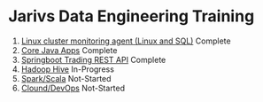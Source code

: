 # Jarivs Data Engineering Training
1) [Linux cluster monitoring agent (Linux and SQL)](./linux_sql/README.md) Complete
2) [Core Java Apps](./core_java/README.md) Complete 
3) [Springboot Trading REST API](./springboot/README.md) Complete 
4) [Hadoop Hive](./hadoop/README.md) In-Progress
5) [Spark/Scala]() Not-Started
6) [Clound/DevOps]() Not-Started
